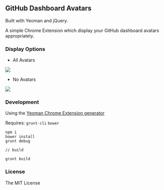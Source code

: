 ## GitHub Dashboard Avatars

Built with Yeoman and jQuery.

A simple Chrome Extension which display your GitHub dashboard avatars appropriately.

### Display Options

- All Avatars

![](http://cl.ly/image/0F102w1R3w1T/download/all-avatars.png)

- No Avatars

![](http://cl.ly/image/0j2C2L0b1P0w/download/no-avatars.png)

### Development

Using the [Yeoman Chrome Extension generator](https://github.com/yeoman/generator-chrome-extension)

Requires: `grunt-cli` `bower`

```
npm i
bower install
grunt debug

// build

grunt build
```

### License

The MIT License

